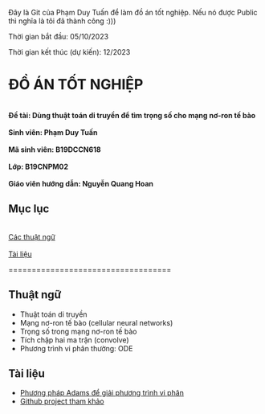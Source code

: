 Đây là Git của Phạm Duy Tuấn để làm đồ án tốt nghiệp. Nếu nó được Public thì nghĩa là tôi đã thành công :)))

Thời gian bắt đầu: 05/10/2023

Thời gian kết thúc (dự kiến): 12/2023

# ĐỒ ÁN TỐT NGHIỆP
**<br>Đề tài: Dùng thuật toán di truyền để tìm trọng số cho mạng nơ-ron tế bào</br>
<br>Sinh viên: Phạm Duy Tuấn</br>
<br>Mã sinh viên: B19DCCN618</br>
<br>Lớp: B19CNPM02</br>
<br>Giáo viên hướng dẫn: Nguyễn Quang Hoan</br>**

## Mục lục
<br>[Các thuật ngữ](#ThuatNgu)</br>
<br>[Tài liệu](#TaiLieu)</br>

===================================
<a name="ThuatNgu"></a>
## Thuật ngữ
- Thuật toán di truyền
- Mạng nơ-ron tế bào (cellular neural networks)
- Trọng số trong mạng nơ-ron tế bào
- Tích chập hai ma trận (convolve)
- Phương trình vi phân thường: ODE

<a name="TaiLieu"></a>
## Tài liệu
- [Phương pháp Adams để giải phương trình vi phân](https://mathworld.wolfram.com/AdamsMethod.html)
- [Github project tham khảo](https://github.com/ankitaggarwal011/PyCNN)
